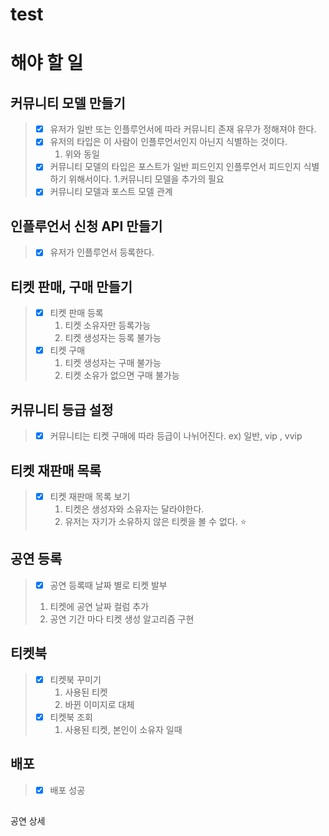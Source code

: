 # test
# 해야 할 일
## 커뮤니티 모델 만들기
>  - [x] 유저가 일반 또는 인플루언서에 따라 커뮤니티 존재 유무가 정해져야 한다.
>  - [x] 유저의 타입은 이 사람이 인플루언서인지 아닌지 식별하는 것이다.
>     1. 위와 동일
>  - [x] 커뮤니티 모델의 타입은 포스트가 일반 피드인지 인플루언서 피드인지 식별하기 위해서이다.
>     1.커뮤니티 모델을 추가의 필요
>  - [x] 커뮤니티 모델과 포스트 모델 관계

## 인플루언서 신청 API 만들기
> - [x] 유저가 인플루언서 등록한다.
## 티켓 판매, 구매 만들기
> - [x] 티켓 판매 등록
>   1. 티켓 소유자만 등록가능
>   2. 티켓 생성자는 등록 불가능
> - [x] 티켓 구매
>   1. 티켓 생성자는 구매 불가능
>   2. 티켓 소유가 없으면 구매 불가능
## 커뮤니티 등급 설정
> - [x] 커뮤니티는 티켓 구매에 따라 등급이 나뉘어진다. ex) 일반, vip , vvip

## 티켓 재판매 목록
> - [x] 티켓 재판매 목록 보기
>    1. 티켓은 생성자와 소유자는 달라야한다.
>    2. 유저는 자기가 소유하지 않은 티켓을 볼 수 없다.
:star:


## 공연 등록
> - [x]  공연 등록때 날짜 별로 티켓 발부
>   1. 티켓에 공연 날짜 컬럼 추가
>   2. 공연 기간 마다 티켓 생성 알고리즘 구현

## 티켓북
> - [x] 티켓북 꾸미기
>   1. 사용된 티켓
>   2. 바뀐 이미지로 대체
> - [x] 티켓북 조회
>   1. 사용된 티켓, 본인이 소유자 일때 

## 배포
> - [x]  배포 성공

## 
공연 상세 